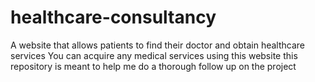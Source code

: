 # healthcare-consultancy
A website that allows patients to find their doctor and obtain healthcare services
You can acquire any medical services using this website
this repository is meant to help me do a thorough follow up on the  project
